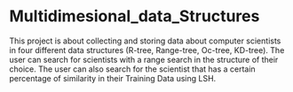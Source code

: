 # Multidimesional_data_Structures

This project is about collecting and storing data about computer scientists in four different data structures (R-tree, Range-tree, Oc-tree, KD-tree). The user can search for scientists with a range search in the structure of their choice. The user can also search for the scientist that has a certain percentage of similarity in their Training Data using LSH.
